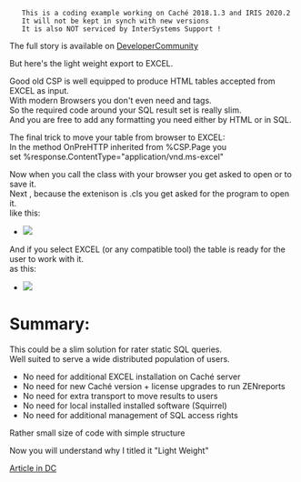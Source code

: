 ~~~
   This is a coding example working on Caché 2018.1.3 and IRIS 2020.2
   It will not be kept in synch with new versions   
   It is also NOT serviced by InterSystems Support !
~~~
The full story is available on [DeveloperCommunity](https://community.intersystems.com/post/light-weight-excel-download)

But here's the light weight export to EXCEL.

Good old CSP is well equipped to produce HTML tables accepted from EXCEL as input.  
With modern Browsers you don't even need <head> and  <body> tags.  
So the required code around your SQL result set is really slim.  
And you are free to add any formatting you need either by HTML or in SQL.  

The final trick to move your table from browser to EXCEL:  
In the method OnPreHTTP inherited from %CSP.Page you  
set %response.ContentType="application/vnd.ms-excel"  

Now when you call the class with your browser you get asked to open or to save it.   
Next , because the extenison is .cls you get asked for the program to open it.  
like this: 
- ![](https://raw.githubusercontent.com/rcemper/Light-weight-EXCEL-download-ZPM/master/oxls.jpg)

And if you select EXCEL (or any compatible tool) the table is ready for the user to work with it.  
as this: 
- ![](https://raw.githubusercontent.com/rcemper/Light-weight-EXCEL-download-ZPM/master/xls.jpg)  

# Summary:

This could be a slim solution for rater static SQL queries.   
Well suited to serve a wide distributed population of users.  

- No need for additional EXCEL installation on Caché server  
- No need for new Caché version + license upgrades to run ZENreports  
- No need for extra transport to move results to users   
- No need for local installed installed software (Squirrel)  
- No need for additional management of SQL access rights  

Rather small size of code with simple structure  

Now you will understand why I titled it "Light Weight"  

[Article in DC](https://community.intersystems.com/post/light-weight-excel-download)
